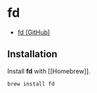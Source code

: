# fd

- [fd (GitHub)](https://github.com/sharkdp/fd)

## Installation

Install **fd** with [[Homebrew]].

```shell
brew install fd
```

